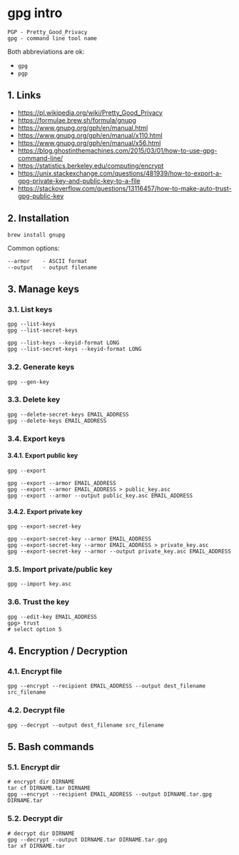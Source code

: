 # gpg intro

```
PGP - Pretty_Good_Privacy
gpg - command line tool name
```

Both abbreviations are ok:
- `gpg`
- `pgp`

## 1. Links

* https://pl.wikipedia.org/wiki/Pretty_Good_Privacy
* https://formulae.brew.sh/formula/gnupg
* https://www.gnupg.org/gph/en/manual.html
* https://www.gnupg.org/gph/en/manual/x110.html
* https://www.gnupg.org/gph/en/manual/x56.html
* https://blog.ghostinthemachines.com/2015/03/01/how-to-use-gpg-command-line/
* https://statistics.berkeley.edu/computing/encrypt
* https://unix.stackexchange.com/questions/481939/how-to-export-a-gpg-private-key-and-public-key-to-a-file
* https://stackoverflow.com/questions/13116457/how-to-make-auto-trust-gpg-public-key

## 2. Installation

    brew install gnupg

Common options:

    --armor    - ASCII format
    --output   - output filename

## 3. Manage keys

### 3.1. List keys

    gpg --list-keys
    gpg --list-secret-keys

    gpg --list-keys --keyid-format LONG
    gpg --list-secret-keys --keyid-format LONG

### 3.2. Generate keys

    gpg --gen-key

### 3.3. Delete key

    gpg --delete-secret-keys EMAIL_ADDRESS
    gpg --delete-keys EMAIL_ADDRESS

### 3.4. Export keys

#### 3.4.1. Export public key

    gpg --export

    gpg --export --armor EMAIL_ADDRESS
    gpg --export --armor EMAIL_ADDRESS > public_key.asc
    gpg --export --armor --output public_key.asc EMAIL_ADDRESS

#### 3.4.2. Export private key

    gpg --export-secret-key

    gpg --export-secret-key --armor EMAIL_ADDRESS
    gpg --export-secret-key --armor EMAIL_ADDRESS > private_key.asc
    gpg --export-secret-key --armor --output private_key.asc EMAIL_ADDRESS

### 3.5. Import private/public key

    gpg --import key.asc

### 3.6. Trust the key

    gpg --edit-key EMAIL_ADDRESS
    gpg> trust
    # select option 5

## 4. Encryption / Decryption

### 4.1. Encrypt file

    gpg --encrypt --recipient EMAIL_ADDRESS --output dest_filename src_filename

### 4.2. Decrypt file

    gpg --decrypt --output dest_filename src_filename

## 5. Bash commands

### 5.1. Encrypt dir

    # encrypt dir DIRNAME
    tar cf DIRNAME.tar DIRNAME
    gpg --encrypt --recipient EMAIL_ADDRESS --output DIRNAME.tar.gpg DIRNAME.tar

### 5.2. Decrypt dir

    # decrypt dir DIRNAME
    gpg --decrypt --output DIRNAME.tar DIRNAME.tar.gpg
    tar xf DIRNAME.tar
